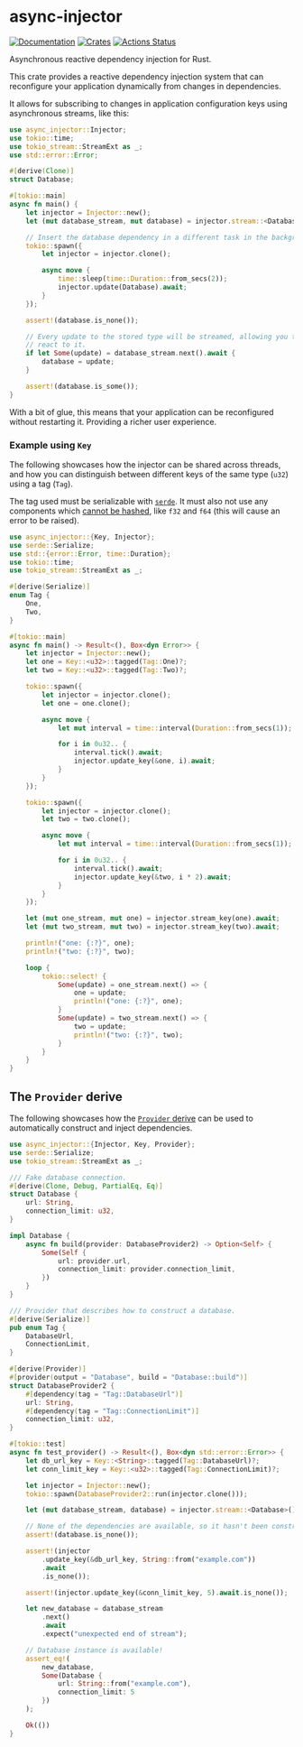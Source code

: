 # async-injector

[![Documentation](https://docs.rs/async-injector/badge.svg)](https://docs.rs/async-injector)
[![Crates](https://img.shields.io/crates/v/async-injector.svg)](https://crates.io/crates/async-injector)
[![Actions Status](https://github.com/udoprog/async-injector/workflows/Rust/badge.svg)](https://github.com/udoprog/async-injector/actions)

Asynchronous reactive dependency injection for Rust.

This crate provides a reactive dependency injection system that can
reconfigure your application dynamically from changes in dependencies.

It allows for subscribing to changes in application configuration keys using
asynchronous streams, like this:

```rust
use async_injector::Injector;
use tokio::time;
use tokio_stream::StreamExt as _;
use std::error::Error;

#[derive(Clone)]
struct Database;

#[tokio::main]
async fn main() {
    let injector = Injector::new();
    let (mut database_stream, mut database) = injector.stream::<Database>().await;

    // Insert the database dependency in a different task in the background.
    tokio::spawn({
        let injector = injector.clone();

        async move {
            time::sleep(time::Duration::from_secs(2));
            injector.update(Database).await;
        }
    });

    assert!(database.is_none());

    // Every update to the stored type will be streamed, allowing you to
    // react to it.
    if let Some(update) = database_stream.next().await {
        database = update;
    }

    assert!(database.is_some());
}
```

With a bit of glue, this means that your application can be reconfigured
without restarting it. Providing a richer user experience.

### Example using `Key`

The following showcases how the injector can be shared across threads, and
how you can distinguish between different keys of the same type (`u32`)
using a tag (`Tag`).

The tag used must be serializable with [`serde`]. It must also not use any
components which [cannot be hashed], like `f32` and `f64` (this will cause
an error to be raised).

[`serde`]: https://serde.rs
[cannot be hashed]: https://internals.rust-lang.org/t/f32-f64-should-implement-hash/5436

```rust
use async_injector::{Key, Injector};
use serde::Serialize;
use std::{error::Error, time::Duration};
use tokio::time;
use tokio_stream::StreamExt as _;

#[derive(Serialize)]
enum Tag {
    One,
    Two,
}

#[tokio::main]
async fn main() -> Result<(), Box<dyn Error>> {
    let injector = Injector::new();
    let one = Key::<u32>::tagged(Tag::One)?;
    let two = Key::<u32>::tagged(Tag::Two)?;

    tokio::spawn({
        let injector = injector.clone();
        let one = one.clone();

        async move {
            let mut interval = time::interval(Duration::from_secs(1));

            for i in 0u32.. {
                interval.tick().await;
                injector.update_key(&one, i).await;
            }
        }
    });

    tokio::spawn({
        let injector = injector.clone();
        let two = two.clone();

        async move {
            let mut interval = time::interval(Duration::from_secs(1));

            for i in 0u32.. {
                interval.tick().await;
                injector.update_key(&two, i * 2).await;
            }
        }
    });

    let (mut one_stream, mut one) = injector.stream_key(one).await;
    let (mut two_stream, mut two) = injector.stream_key(two).await;

    println!("one: {:?}", one);
    println!("two: {:?}", two);

    loop {
        tokio::select! {
            Some(update) = one_stream.next() => {
                one = update;
                println!("one: {:?}", one);
            }
            Some(update) = two_stream.next() => {
                two = update;
                println!("two: {:?}", two);
            }
        }
    }
}
```

## The `Provider` derive

The following showcases how the [`Provider` derive] can be used to
automatically construct and inject dependencies.

```rust
use async_injector::{Injector, Key, Provider};
use serde::Serialize;
use tokio_stream::StreamExt as _;

/// Fake database connection.
#[derive(Clone, Debug, PartialEq, Eq)]
struct Database {
    url: String,
    connection_limit: u32,
}

impl Database {
    async fn build(provider: DatabaseProvider2) -> Option<Self> {
        Some(Self {
            url: provider.url,
            connection_limit: provider.connection_limit,
        })
    }
}

/// Provider that describes how to construct a database.
#[derive(Serialize)]
pub enum Tag {
    DatabaseUrl,
    ConnectionLimit,
}

#[derive(Provider)]
#[provider(output = "Database", build = "Database::build")]
struct DatabaseProvider2 {
    #[dependency(tag = "Tag::DatabaseUrl")]
    url: String,
    #[dependency(tag = "Tag::ConnectionLimit")]
    connection_limit: u32,
}

#[tokio::test]
async fn test_provider() -> Result<(), Box<dyn std::error::Error>> {
    let db_url_key = Key::<String>::tagged(Tag::DatabaseUrl)?;
    let conn_limit_key = Key::<u32>::tagged(Tag::ConnectionLimit)?;

    let injector = Injector::new();
    tokio::spawn(DatabaseProvider2::run(injector.clone()));

    let (mut database_stream, database) = injector.stream::<Database>().await;

    // None of the dependencies are available, so it hasn't been constructed.
    assert!(database.is_none());

    assert!(injector
        .update_key(&db_url_key, String::from("example.com"))
        .await
        .is_none());

    assert!(injector.update_key(&conn_limit_key, 5).await.is_none());

    let new_database = database_stream
        .next()
        .await
        .expect("unexpected end of stream");

    // Database instance is available!
    assert_eq!(
        new_database,
        Some(Database {
            url: String::from("example.com"),
            connection_limit: 5
        })
    );

    Ok(())
}
```

[`Provider` derive]: https://docs.rs/async-injector-derive/0/async_injector_derive/derive.Provider.html
